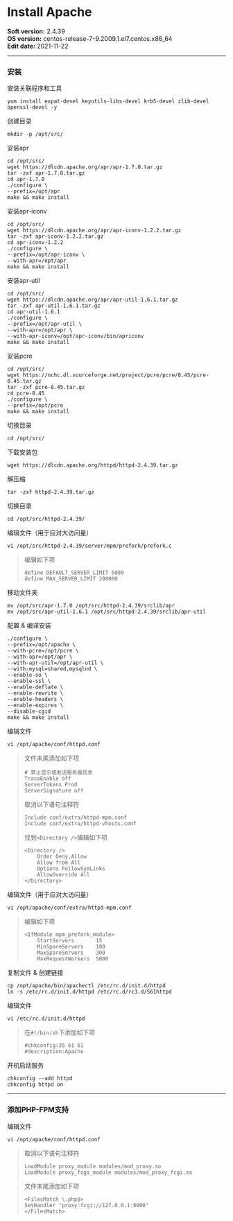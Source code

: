 # Install Apache 

**Soft version:** 2.4.39  
**OS version:** centos-release-7-9.2009.1.el7.centos.x86_64  
**Edit date:** 2021-11-22  

-----

### 安装

安装关联程序和工具
```
yum install expat-devel keyutils-libs-devel krb5-devel zlib-devel openssl-devel -y
```

创建目录
```
mkdir -p /opt/src/
```

安装apr
```
cd /opt/src/
wget https://dlcdn.apache.org/apr/apr-1.7.0.tar.gz
tar -zxf apr-1.7.0.tar.gz
cd apr-1.7.0
./configure \
--prefix=/opt/apr
make && make install
```

安装apr-iconv
```
cd /opt/src/
wget https://dlcdn.apache.org/apr/apr-iconv-1.2.2.tar.gz
tar -zxf apr-iconv-1.2.2.tar.gz
cd apr-iconv-1.2.2
./configure \
--prefix=/opt/apr-iconv \
--with-apr=/opt/apr
make && make install
```

安装apr-util
```
cd /opt/src/
wget https://dlcdn.apache.org/apr/apr-util-1.6.1.tar.gz
tar -zxf apr-util-1.6.1.tar.gz
cd apr-util-1.6.1
./configure \
--prefix=/opt/apr-util \
--with-apr=/opt/apr \
--with-apr-iconv=/opt/apr-iconv/bin/apriconv
make && make install
```

安装pcre
```
cd /opt/src/
wget https://nchc.dl.sourceforge.net/project/pcre/pcre/8.45/pcre-8.45.tar.gz
tar -zxf pcre-8.45.tar.gz
cd pcre-8.45
./configure \
--prefix=/opt/pcre
make && make install
```

切换目录
```
cd /opt/src/
```

下载安装包
```
wget https://dlcdn.apache.org/httpd/httpd-2.4.39.tar.gz
```

解压缩
```
tar -zxf httpd-2.4.39.tar.gz
```

切换目录
```
cd /opt/src/httpd-2.4.39/
```

编辑文件（用于应对大访问量）
```
vi /opt/src/httpd-2.4.39/server/mpm/prefork/prefork.c
```
> 编辑如下项
> ```
> define DEFAULT_SERVER_LIMIT 5000
> define MAX_SERVER_LIMIT 200000
> ```

移动文件夹
```
mv /opt/src/apr-1.7.0 /opt/src/httpd-2.4.39/srclib/apr
mv /opt/src/apr-util-1.6.1 /opt/src/httpd-2.4.39/srclib/apr-util
```

配置 & 编译安装
```
./configure \
--prefix=/opt/apache \
--with-pcre=/opt/pcre \
--with-apr=/opt/apr \
--with-apr-util=/opt/apr-util \
--with-mysql=shared,mysqlnd \
--enable-so \
--enable-ssl \
--enable-deflate \
--enable-rewrite \
--enable-headers \
--enable-expires \
--disable-cgid
make && make install
```

编辑文件
```
vi /opt/apache/conf/httpd.conf 
```
> 文件末尾添加如下项
> ```
> # 禁止显示或发送服务器信息
> TraceEnable off
> ServerTokens Prod
> ServerSignature off
> ```
> 取消以下语句注释符
> ```
> Include conf/extra/httpd-mpm.conf
> Include conf/extra/httpd-vhosts.conf
> ```
> 找到`<Directory />`编辑如下项
> ```
> <Directory />
>     Order Deny,Allow
>     Allow from All
>     Options FollowSymLinks
>     AllowOverride All
> </Directory>
> ```

编辑文件（用于应对大访问量）
```
vi /opt/apache/conf/extra/httpd-mpm.conf
```
> 编辑如下项
> ```
> <IfModule mpm_prefork_module>
>     StartServers       15
>     MinSpareServers    100
>     MaxSpareServers    300
>     MaxRequestWorkers  5000
> ```

复制文件 & 创建链接
```
cp /opt/apache/bin/apachectl /etc/rc.d/init.d/httpd
ln -s /etc/rc.d/init.d/httpd /etc/rc.d/rc3.d/S61httpd
```

编辑文件
```
vi /etc/rc.d/init.d/httpd
```
> 在`#!/bin/sh`下添加如下项
> ```
> #chkconfig:35 61 61
> #description:Apache
> ```

开机启动服务
```
chkconfig --add httpd
chkconfig httpd on
```

-----

### **添加PHP-FPM支持**

编辑文件
```
vi /opt/apache/conf/httpd.conf
```
> 取消以下语句注释符
> ```
> LoadModule proxy_module modules/mod_proxy.so
> LoadModule proxy_fcgi_module modules/mod_proxy_fcgi.so
> ```
> 文件末尾添加如下项
> ```
> <FilesMatch \.php$>
> SetHandler "proxy:fcgi://127.0.0.1:9000"
> </FilesMatch>
> ```
